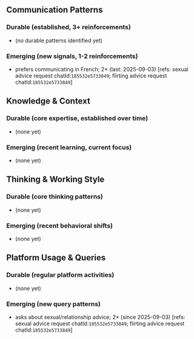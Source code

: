 ## Communication Patterns
### Durable (established, 3+ reinforcements)
- (no durable patterns identified yet)

### Emerging (new signals, 1-2 reinforcements)
- prefers communicating in French; 2× (last: 2025-09-03) [refs: sexual advice request chatId:`185532e5733849`; flirting advice request chatId:`185532e5733849`]

## Knowledge & Context
### Durable (core expertise, established over time)
- (none yet)

### Emerging (recent learning, current focus)
- (none yet)

## Thinking & Working Style
### Durable (core thinking patterns)
- (none yet)

### Emerging (recent behavioral shifts)
- (none yet)

## Platform Usage & Queries
### Durable (regular platform activities)
- (none yet)

### Emerging (new query patterns)
- asks about sexual/relationship advice; 2× (since 2025-09-03) [refs: sexual advice request chatId:`185532e5733849`; flirting advice request chatId:`185532e5733849`]